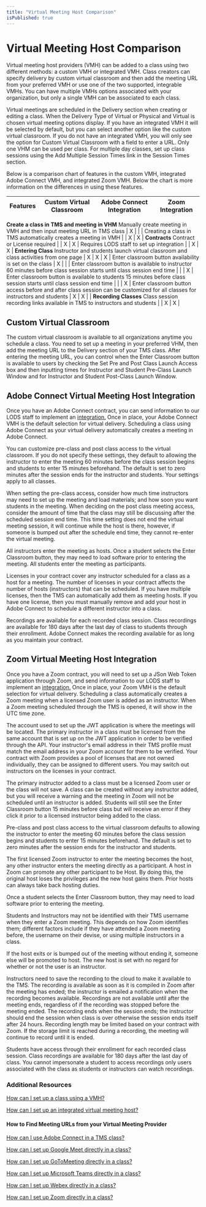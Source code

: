 ```yaml
---
title: "Virtual Meeting Host Comparison"
isPublished: true
---
```


# Virtual Meeting Host Comparison

Virtual meeting host providers (VMH) can be added to a class using two different methods: a custom VMH or integrated VMH. Class creators can specify delivery by custom virtual classroom and then add the meeting URL from your preferred VMH or use one of the two supported, integrable VMHs. You can have multiple VMHs options associated with your organization, but only a single VMH can be associated to each class.

Virtual meetings are scheduled in the Delivery section when creating or editing a class. When the Delivery Type of Virtual or Physical and Virtual is chosen virtual meeting options display. If you have an integrated VMH it will be selected by default, but you can select another option like the custom virtual classroom. If you do not have an integrated VMH, you will only see the option for Custom Virtual Classroom with a field to enter a URL. Only one VHM can be used per class. For multiple day classes, set up class sessions using the Add Multiple Session Times link in the Session Times section. 

Below is a comparison chart of features in the custom VMH, integrated Adobe Connect VMH, and integrated Zoom VMH. Below the chart is more information on the differences in using these features.

**Features** | **Custom Virtual Classroom** | **Adobe Connect Integration** | **Zoom Integration**
-------------|----------------|----------------------------------|------------------------
**Create a class in TMS and meeting in VHM**
Manually create meeting in VMH and then input meeting URL in TMS class | X |   |   |
Creating a class in TMS automatically creates a meeting in VMH |   | X | X |
**Contracts**
Contract or License required |   | X | X |
Requires LODS staff to set up integration |   | X | X |
**Entering Class**
Instructor and students launch virtual classroom and class activities from one page | X | X | X |
Enter classroom button availability is set on the class  | X |   |   |
Enter classroom button is available to instructor 60 minutes before class session starts until class session end time  |   |   | X |
Enter classroom button is available to students 15 minutes before class session starts until class session end time  |   |   | X |
Enter classroom button access before and after class session can be customized for all classes for instructors and students  | X | X |   |
**Recording Classes**
Class session recording links available in TMS to instructors and students |   | X | X |

## Custom Virtual Classroom

The custom virtual classroom is available to all organizations anytime you schedule a class. You need to set up a meeting in your preferred VHM, then add the meeting URL to the Delivery section of your TMS class. After entering the meeting URL, you can control when the Enter Classroom button is available to users by checking the Set Pre and Post Class Launch Access box and then inputting times for Instructor and Student Pre-Class Launch Window and for Instructor and Student Post-Class Launch Window.

## Adobe Connect Virtual Meeting Host Integration

Once you have an Adobe Connect contract, you can send information to our LODS staff to implement an [integration.](/tms/tms-administrators/classes/virtual-meetings/integrated-virtual-meetings.md) Once in place, your Adobe Connect VMH is the default selection for virtual delivery. Scheduling a class using Adobe Connect as your virtual delivery automatically creates a meeting in Adobe Connect. 

You can customize pre-class and post class access to the virtual classroom. If you do not specify these settings, they default to allowing the instructor to enter the meeting 60 minutes before the class session begins and students to enter 15 minutes beforehand. The default is set to zero minutes after the session ends for the instructor and students. Your settings apply to all classes. 

When setting the pre-class access, consider how much time instructors may need to set up the meeting and load materials; and how soon you want students in the meeting. When deciding on the post class meeting access, consider the amount of time that the class may still be discussing after the scheduled session end time. This time setting does not end the virtual meeting session, it will continue while the host is there, however, if someone is bumped out after the schedule end time, they cannot re-enter the virtual meeting.

All instructors enter the meeting as hosts. Once a student selects the Enter Classroom button, they may need to load software prior to entering the meeting. All students enter the meeting as participants.

Licenses in your contract cover any instructor scheduled for a class as a host for a meeting. The number of licenses in your contract affects the number of hosts (instructors) that can be scheduled. If you have multiple licenses, then the TMS can automatically add them as meeting hosts. If you have one license, then you must manually remove and add your host in Adobe Connect to schedule a different instructor into a class.

Recordings are available for each recorded class session. Class recordings are available for 180 days after the last day of class to students through their enrollment. Adobe Connect makes the recording available for as long as you maintain your contract. 

## Zoom Virtual Meeting Host Integration

Once you have a Zoom contract, you will need to set up a JSon Web Token application through Zoom, and send information to our LODS staff to implement an [integration.](/tms/tms-administrators/classes/virtual-meetings/integrated-virtual-meetings.md) Once in place, your Zoom VMH is the default selection for virtual delivery. Scheduling a class automatically creates a Zoom meeting when a licensed Zoom user is added as an instructor. When a Zoom meeting scheduled through the TMS is opened, it will show in the UTC time zone.

The account used to set up the JWT application is where the meetings will be located. The primary instructor in a class must be licensed from the same account that is set up on the JWT application in order to be verified through the API. Your instructor's email address in their TMS profile must match the email address in your Zoom account for them to be verified. Your contract with Zoom provides a pool of licenses that are not owned individually, they can be assigned to different users. You may switch out instructors on the licenses in your contract.  

The primary instructor added to a class must be a licensed Zoom user or the class will not save. A class can be created without any instructor added, but you will receive a warning and the meeting in Zoom will not be scheduled until an instructor is added. Students will still see the Enter Classroom button 15 minutes before class but will receive an error if they click it prior to a licensed instructor being added to the class. 

Pre-class and post class access to the virtual classroom defaults to allowing the instructor to enter the meeting 60 minutes before the class session begins and students to enter 15 minutes beforehand. The default is set to zero minutes after the session ends for the instructor and students. 

The first licensed Zoom instructor to enter the meeting becomes the host, any other instructor enters the meeting directly as a participant. A host in Zoom can promote any other participant to be Host. By doing this, the original host loses the privileges and the new host gains them. Prior hosts can always take back hosting duties. 

Once a student selects the Enter Classroom button, they may need to load software prior to entering the meeting. 

Students and Instructors may not be identified with their TMS username when they enter a Zoom meeting. This depends on how Zoom identifies them; different factors include if they have attended a Zoom meeting before, the username on their devise, or using multiple instructors in a class. 

If the host exits or is bumped out of the meeting without ending it, someone else will be promoted to host. The new host is set with no regard for whether or not the user is an instructor. 

Instructors need to save the recording to the cloud to make it available to the TMS. The recording is available as soon as it is compiled in Zoom after the meeting has ended; the instructor is emailed a notification when the recording becomes available. Recordings are not available until after the meeting ends, regardless of if the recording was stopped before the meeting ended. The recording ends when the session ends; the instructor should end the session when class is over otherwise the session ends itself after 24 hours. Recording length may be limited based on your contract with Zoom. If the storage limit is reached during a recording, the meeting will continue to record until it is ended. 

Students have access through their enrollment for each recorded class session. Class recordings are available for 180 days after the last day of class. You cannot impersonate a student to access recordings only users associated with the class as students or instructors can watch recordings.

### Additional Resources
 
[How can I set up a class using a VMH?](https://docs.learnondemandsystems.com/tms/tms-administrators/classes/virtual-meetings/integratevirtualmeetingprovider.md) 

[How can I set up an integrated virtual meeting host?](/tms/tms-administrators/classes/virtual-meetings/integrated-virtual-meetings.md)

#### How to Find Meeting URLs from your Virtual Meeting Provider 

[How can I use Adobe Connect in a TMS class?](/tms/tms-administrators/classes/virtual-meetings/streaming-adobeconnect.md)

[How can I set up Google Meet directly in a class?](/tms/tms-administrators/classes/virtual-meetings/streaming-googlemeet.md)

[How can I set up GoToMeeting directly in a class?](/tms/tms-administrators/classes/virtual-meetings/streaming-gotomeeting.md)

[How can I set up Microsoft Teams directly in a class?](/tms/tms-administrators/classes/virtual-meetings/streaming-teams.md)

[How can I set up Webex directly in a class?](/tms/tms-administrators/classes/virtual-meetings/streaming-webex.md)

[How can I set up Zoom directly in a class?](/tms/tms-administrators/classes/virtual-meetings/streaming-zoom.md)
